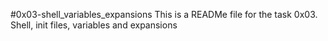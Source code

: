 #0x03-shell_variables_expansions
This is a READMe file for the task 0x03. Shell, init files, variables and expansions
